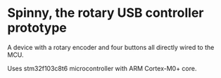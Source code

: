 # Spinny, the rotary USB controller prototype

A device with a rotary encoder and four buttons all directly wired to the MCU.

Uses stm32f103c8t6 microcontroller with ARM Cortex-M0+ core.
